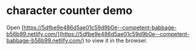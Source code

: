 # character counter demo

Open [https://5dfbe9e486d5ae01c59d9b0e--competent-babbage-b56b99.netlify.com/](https://5dfbe9e486d5ae01c59d9b0e--competent-babbage-b56b99.netlify.com/) to view it in the browser.
